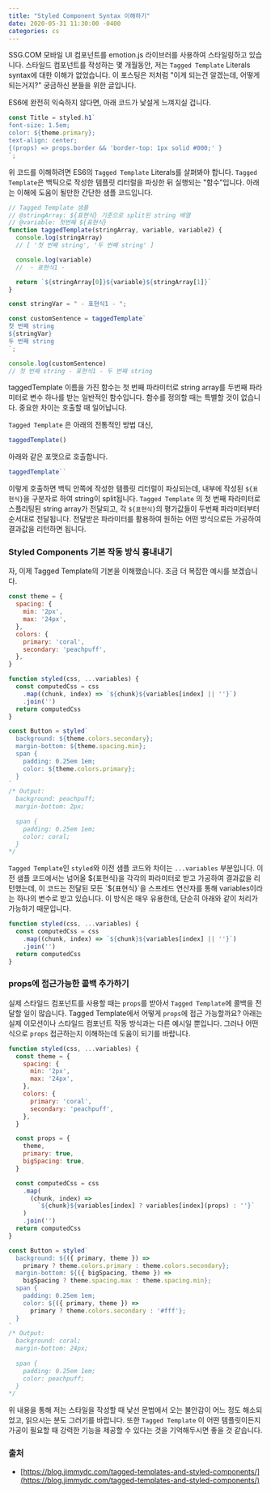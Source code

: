 ```yaml
---
title: "Styled Component Syntax 이해하기"
date: 2020-05-31 11:30:00 -0400
categories: cs
---
```


SSG.COM 모바일 UI 컴포넌트를 emotion.js 라이브러를 사용하여 스타일링하고 있습니다. 스타일드 컴포넌트를 작성하는 몇 개월동안, 저는 `Tagged Template` Literals syntax에 대한 이해가 없었습니다. 이 포스팅은 저처럼 "이게 되는건 알겠는데, 어떻게 되는거지?" 궁금하신 분들을 위한 글입니다. 

ES6에 완전히 익숙하지 않다면, 아래 코드가 낯설게 느껴지실 겁니다.

```jsx
const Title = styled.h1`
font-size: 1.5em;
color: ${theme.primary};
text-align: center;
{(props) => props.border && 'border-top: 1px solid #000;' }
`;
```

위 코드를 이해하려면 ES6의  `Tagged Template` Literals를 살펴봐야 합니다. 
`Tagged Template`은 백틱으로 작성한 템플릿 리터럴을 파싱한 뒤 실행되는 "함수"입니다.
아래는 이해에 도움이 될만한 간단한 샘플 코드입니다.

```jsx
// Tagged Template 샘플
// @stringArray: ${표현식} 기준으로 split된 string 배열
// @variable: 첫번째 ${표현식}
function taggedTemplate(stringArray, variable, variable2) {
  console.log(stringArray)
  // [ '첫 번째 string', '두 번째 string' ]

  console.log(variable)
  //  - 표현식1 - 

  return `${stringArray[0]}${variable}${stringArray[1]}`
}

const stringVar = " - 표현식1 - ";

const customSentence = taggedTemplate`
첫 번째 string
${stringVar} 
두 번째 string
`;

console.log(customSentence)
// 첫 번째 string - 표현식1 - 두 번째 string
```

taggedTemplate 이름을 가진 함수는 첫 번째 파라미터로 string array를 두번째 파라미터로 변수 하나를 받는 일반적인 함수입니다. 함수를 정의할 때는 특별할 것이 없습니다. 중요한 차이는 호출할 때 일어납니다.

`Tagged Template` 은 아래의 전통적인 방법 대신,
```jsx
taggedTemplate()
```

아래와 같은 포맷으로 호출합니다.
```jsx
taggedTemplate``
```

이렇게 호출하면 백틱 안쪽에 작성한 템플릿 리터럴이 파싱되는데, 내부에 작성된 `${표현식}`을 구분자로 하여 string이 split됩니다.
`Tagged Template` 의 첫 번째 파라미터로 스플리팅된 string array가 전달되고,  각 `${표현식}`의 평가값들이 두번째 파라미터부터 순서대로 전달됩니다.
전달받은 파라미터를 활용하여 원하는 어떤 방식으로든 가공하여 결과값을 리턴하면 됩니다.

### Styled Components 기본 작동 방식 흉내내기

자, 이제 Tagged Template의 기본을 이해했습니다.
조금 더 복잡한 예시를 보겠습니다.

```jsx
const theme = {
  spacing: {
    min: '2px',
    max: '24px',
  },
  colors: {
    primary: 'coral',
    secondary: 'peachpuff',
  },
}

function styled(css, ...variables) {
  const computedCss = css
    .map((chunk, index) => `${chunk}${variables[index] || ''}`)
    .join('')
  return computedCss
}

const Button = styled`
  background: ${theme.colors.secondary};
  margin-bottom: ${theme.spacing.min};
  span {
    padding: 0.25em 1em;
    color: ${theme.colors.primary};
  }
`
/* Output:
  background: peachpuff; 
  margin-bottom: 2px; 
   
  span { 
    padding: 0.25em 1em; 
    color: coral; 
  } 
*/
```

`Tagged Template`인 `styled`와 이전 샘플 코드와 차이는 `...variables` 부분입니다.
이전 샘플 코드에서는 넘어올 ${표현식}을 각각의 파라미터로 받고 가공하여 결과값을 리턴했는데, 이 코드는 전달된 모든 `${표현식}`을 스프레드 연산자를 통해  variables이라는 하나의 변수로 받고 있습니다.
이 방식은 매우 유용한데, 단순히 아래와 같이 처리가 가능하기 때문입니다.

```jsx
function styled(css, ...variables) {
  const computedCss = css
    .map((chunk, index) => `${chunk}${variables[index] || ''}`)
    .join('')
  return computedCss
}
```

### props에 접근가능한 콜백 추가하기

실제 스타일드 컴포넌트를 사용할 때는 `props`를 받아서 `Tagged Template`에 콜백을 전달할 일이 많습니다. 
Tagged Template에서 어떻게 `props`에 접근 가능할까요?
아래는 실제 이모션이나 스타일드 컴포넌트 작동 방식과는 다른 예시일 뿐입니다. 
그러나 어떤식으로 `props` 접근하는지 이해하는데 도움이 되기를 바랍니다.

```jsx
function styled(css, ...variables) {
  const theme = {
    spacing: {
      min: '2px',
      max: '24px',
    },
    colors: {
      primary: 'coral',
      secondary: 'peachpuff',
    },
  }

  const props = {
    theme,
    primary: true,
    bigSpacing: true,
  }

  const computedCss = css
    .map(
      (chunk, index) =>
        `${chunk}${variables[index] ? variables[index](props) : ''}`
    )
    .join('')
  return computedCss
}

const Button = styled`
  background: ${({ primary, theme }) =>
    primary ? theme.colors.primary : theme.colors.secondary};
  margin-bottom: ${({ bigSpacing, theme }) =>
    bigSpacing ? theme.spacing.max : theme.spacing.min};
  span {
    padding: 0.25em 1em;
    color: ${({ primary, theme }) =>
      primary ? theme.colors.secondary : '#fff'};
  }
`
/* Output:
  background: coral; 
  margin-bottom: 24px; 
 
  span { 
    padding: 0.25em 1em; 
    color: peachpuff; 
  } 
*/
```

위 내용을 통해 저는 스타일을 작성할 때 낯선 문법에서 오는 불안감이 어느 정도 해소되었고, 읽으시는 분도 그러기를 바랍니다. 또한 `Tagged Template` 이 어떤 템플릿이든지 가공이 필요할 때 강력한 기능을 제공할 수 있다는 것을 기억해두시면 좋을 것 같습니다.

### 출처

- [https://blog.jimmydc.com/tagged-templates-and-styled-components/](https://blog.jimmydc.com/tagged-templates-and-styled-components/)


<style type="text/css">
@media (min-width: 64em) {
  .archive pre { font-size: 0.85em; }
	.archive li,
	.archive p {
		font-size: 0.84em;
	}
}
@media (min-width: 80em) {
	.archive li,
	.archive p {
		font-size: 0.72em;
	}
}
</style>